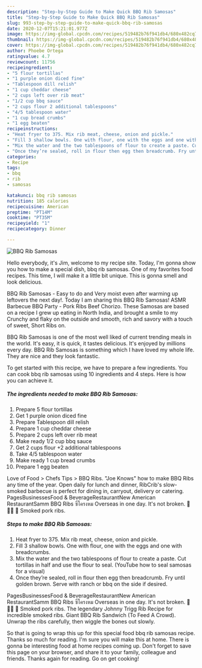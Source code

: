 ```yaml
---
description: "Step-by-Step Guide to Make Quick BBQ Rib Samosas"
title: "Step-by-Step Guide to Make Quick BBQ Rib Samosas"
slug: 993-step-by-step-guide-to-make-quick-bbq-rib-samosas
date: 2020-12-07T15:21:01.977Z
image: https://img-global.cpcdn.com/recipes/519482b76f941db4/680x482cq70/bbq-rib-samosas-recipe-main-photo.jpg
thumbnail: https://img-global.cpcdn.com/recipes/519482b76f941db4/680x482cq70/bbq-rib-samosas-recipe-main-photo.jpg
cover: https://img-global.cpcdn.com/recipes/519482b76f941db4/680x482cq70/bbq-rib-samosas-recipe-main-photo.jpg
author: Phoebe Ortega
ratingvalue: 4.7
reviewcount: 11756
recipeingredient:
- "5 flour tortillas"
- "1 purple onion diced fine"
- "Tablespoon dill relish"
- "1 cup cheddar cheese"
- "2 cups left over rib meat"
- "1/2 cup bbq sauce"
- "2 cups flour 2 additional tablespoons"
- "4/5 tablespoon water"
- "1 cup bread crumbs"
- "1 egg beaten"
recipeinstructions:
- "Heat fryer to 375. Mix rib meat, cheese, onion and pickle."
- "Fill 3 shallow bowls. One with flour, one with the eggs and one with breadcrumbs."
- "Mix the water and the two tablespoons of flour to create a paste. Cut tortillas in half and use the flour to seal. (YouTube how to seal samosas for a visual)"
- "Once they’re sealed, roll in flour then egg then breadcrumb. Fry until golden brown. Serve with ranch or bbq on the side if desired."
categories:
- Recipe
tags:
- bbq
- rib
- samosas

katakunci: bbq rib samosas 
nutrition: 185 calories
recipecuisine: American
preptime: "PT14M"
cooktime: "PT35M"
recipeyield: "1"
recipecategory: Dinner

---
```



![BBQ Rib Samosas](https://img-global.cpcdn.com/recipes/519482b76f941db4/680x482cq70/bbq-rib-samosas-recipe-main-photo.jpg)

Hello everybody, it's Jim, welcome to my recipe site. Today, I'm gonna show you how to make a special dish, bbq rib samosas. One of my favorites food recipes. This time, I will make it a little bit unique. This is gonna smell and look delicious.

BBQ Rib Samosas - Easy to do and Very moist even after warming up leftovers the next day!. Today I am sharing this BBQ Rib Samosas! ASMR Barbecue BBQ Party - Pork Ribs Beef Chorizo. These Samosas are based on a recipe I grew up eating in North India, and brought a smile to my Crunchy and flaky on the outside and smooth, rich and savory with a touch of sweet, Short Ribs on.

BBQ Rib Samosas is one of the most well liked of current trending meals in the world. It's easy, it is quick, it tastes delicious. It's enjoyed by millions every day. BBQ Rib Samosas is something which I have loved my whole life. They are nice and they look fantastic.


To get started with this recipe, we have to prepare a few ingredients. You can cook bbq rib samosas using 10 ingredients and 4 steps. Here is how you can achieve it.

<!--inarticleads1-->

##### The ingredients needed to make BBQ Rib Samosas:

1. Prepare 5 flour tortillas
1. Get 1 purple onion diced fine
1. Prepare Tablespoon dill relish
1. Prepare 1 cup cheddar cheese
1. Prepare 2 cups left over rib meat
1. Make ready 1/2 cup bbq sauce
1. Get 2 cups flour +2 additional tablespoons
1. Take 4/5 tablespoon water
1. Make ready 1 cup bread crumbs
1. Prepare 1 egg beaten


Love of Food &gt; Chefs Tips &gt; BBQ Ribs. &#34;Joe Knows&#34; how to make BBQ Ribs any time of the year. Open daily for lunch and dinner, RibCrib&#39;s slow-smoked barbecue is perfect for dining in, carryout, delivery or catering. PagesBusinessesFood &amp; BeverageRestaurantNew American RestaurantSamm BBQ Ribs ซี่โครงหม Overseas in one day. It&#39;s not broken. 🚛🇹🇭 🐖 Smoked pork ribs. 

<!--inarticleads2-->

##### Steps to make BBQ Rib Samosas:

1. Heat fryer to 375. Mix rib meat, cheese, onion and pickle.
1. Fill 3 shallow bowls. One with flour, one with the eggs and one with breadcrumbs.
1. Mix the water and the two tablespoons of flour to create a paste. Cut tortillas in half and use the flour to seal. (YouTube how to seal samosas for a visual)
1. Once they’re sealed, roll in flour then egg then breadcrumb. Fry until golden brown. Serve with ranch or bbq on the side if desired.


PagesBusinessesFood &amp; BeverageRestaurantNew American RestaurantSamm BBQ Ribs ซี่โครงหม Overseas in one day. It&#39;s not broken. 🚛🇹🇭 🐖 Smoked pork ribs. The legendary Johnny Trigg Rib Recipe for incredible smoked ribs. Giant BBQ Rib Sandwich (To Feed A Crowd). Unwrap the ribs carefully, then wiggle the bones out slowly. 

So that is going to wrap this up for this special food bbq rib samosas recipe. Thanks so much for reading. I'm sure you will make this at home. There is gonna be interesting food at home recipes coming up. Don't forget to save this page on your browser, and share it to your family, colleague and friends. Thanks again for reading. Go on get cooking!
